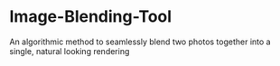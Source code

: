 # Image-Blending-Tool
An algorithmic method to seamlessly blend two photos together into a single, natural looking rendering
